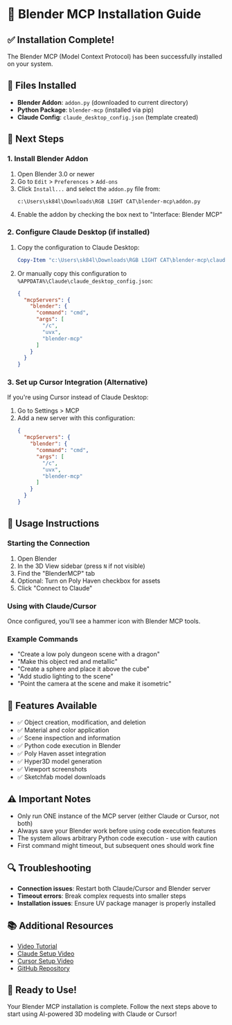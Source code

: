 # 🎨 Blender MCP Installation Guide

## ✅ Installation Complete!

The Blender MCP (Model Context Protocol) has been successfully installed on your system.

## 📁 Files Installed

- **Blender Addon**: `addon.py` (downloaded to current directory)
- **Python Package**: `blender-mcp` (installed via pip)
- **Claude Config**: `claude_desktop_config.json` (template created)

## 🔧 Next Steps

### 1. Install Blender Addon
1. Open Blender 3.0 or newer
2. Go to `Edit` > `Preferences` > `Add-ons`
3. Click `Install...` and select the `addon.py` file from:
   ```
   c:\Users\sk84l\Downloads\RGB LIGHT CAT\blender-mcp\addon.py
   ```
4. Enable the addon by checking the box next to "Interface: Blender MCP"

### 2. Configure Claude Desktop (if installed)
1. Copy the configuration to Claude Desktop:
   ```powershell
   Copy-Item "c:\Users\sk84l\Downloads\RGB LIGHT CAT\blender-mcp\claude_desktop_config.json" "$env:APPDATA\Claude\claude_desktop_config.json"
   ```

2. Or manually copy this configuration to `%APPDATA%\Claude\claude_desktop_config.json`:
   ```json
   {
     "mcpServers": {
       "blender": {
         "command": "cmd",
         "args": [
           "/c",
           "uvx",
           "blender-mcp"
         ]
       }
     }
   }
   ```

### 3. Set up Cursor Integration (Alternative)
If you're using Cursor instead of Claude Desktop:

1. Go to Settings > MCP
2. Add a new server with this configuration:
   ```json
   {
     "mcpServers": {
       "blender": {
         "command": "cmd",
         "args": [
           "/c",
           "uvx",
           "blender-mcp"
         ]
       }
     }
   }
   ```

## 🚀 Usage Instructions

### Starting the Connection
1. Open Blender
2. In the 3D View sidebar (press `N` if not visible)
3. Find the "BlenderMCP" tab
4. Optional: Turn on Poly Haven checkbox for assets
5. Click "Connect to Claude"

### Using with Claude/Cursor
Once configured, you'll see a hammer icon with Blender MCP tools.

### Example Commands
- "Create a low poly dungeon scene with a dragon"
- "Make this object red and metallic"
- "Create a sphere and place it above the cube"
- "Add studio lighting to the scene"
- "Point the camera at the scene and make it isometric"

## 🎯 Features Available
- ✅ Object creation, modification, and deletion
- ✅ Material and color application
- ✅ Scene inspection and information
- ✅ Python code execution in Blender
- ✅ Poly Haven asset integration
- ✅ Hyper3D model generation
- ✅ Viewport screenshots
- ✅ Sketchfab model downloads

## ⚠️ Important Notes
- Only run ONE instance of the MCP server (either Claude or Cursor, not both)
- Always save your Blender work before using code execution features
- The system allows arbitrary Python code execution - use with caution
- First command might timeout, but subsequent ones should work fine

## 🔍 Troubleshooting
- **Connection issues**: Restart both Claude/Cursor and Blender server
- **Timeout errors**: Break complex requests into smaller steps
- **Installation issues**: Ensure UV package manager is properly installed

## 📚 Additional Resources
- [Video Tutorial](https://www.youtube.com/watch?v=lCyQ717DuzQ)
- [Claude Setup Video](https://www.youtube.com/watch?v=neoK_WMq92g)
- [Cursor Setup Video](https://www.youtube.com/watch?v=wgWsJshecac)
- [GitHub Repository](https://github.com/ahujasid/blender-mcp)

## 🎉 Ready to Use!
Your Blender MCP installation is complete. Follow the next steps above to start using AI-powered 3D modeling with Claude or Cursor!
